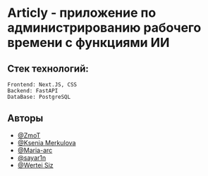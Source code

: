 # Articly - приложение по администрированию рабочего времени с функциями ИИ

## Стек технологий: 

    Frontend: Next.JS, CSS
    Backend: FastAPI
    DataBase: PostgreSQL


## Авторы

- [@ZmoT](https://github.com/Zm0T)
- [@Ksenia Merkulova](https://github.com/KsuuushkaMerkl)
- [@Maria-arc](https://github.com/Maria-arc)
- [@sayar1n](https://github.com/sayar1n)
- [@Wertei Siz](https://github.com/WerteiSiz)
